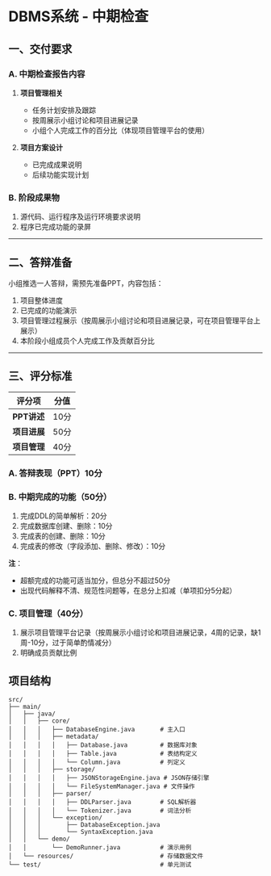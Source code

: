 

# DBMS系统 - 中期检查

## 一、交付要求
### A. 中期检查报告内容
1. **项目管理相关**
    - 任务计划安排及跟踪
    - 按周展示小组讨论和项目进展记录
    - 小组个人完成工作的百分比（体现项目管理平台的使用）

2. **项目方案设计**
    - 已完成成果说明
    - 后续功能实现计划

### B. 阶段成果物
1. 源代码、运行程序及运行环境要求说明
2. 程序已完成功能的录屏

---

## 二、答辩准备
小组推选一人答辩，需预先准备PPT，内容包括：

1. 项目整体进度
2. 已完成的功能演示
3. 项目管理过程展示（按周展示小组讨论和项目进展记录，可在项目管理平台上展示）
4. 本阶段小组成员个人完成工作及贡献百分比

---

## 三、评分标准
| 评分项               | 分值 |
|----------------------|------|
| **PPT讲述**          | 10分 |
| **项目进展**         | 50分 |
| **项目管理**         | 40分 |

### A. 答辩表现（PPT）10分

### B. 中期完成的功能（50分）
1. 完成DDL的简单解析：20分
2. 完成数据库创建、删除：10分
3. 完成表的创建、删除：10分
4. 完成表的修改（字段添加、删除、修改）：10分

**注**：
- 超额完成的功能可适当加分，但总分不超过50分
- 出现代码解释不清、规范性问题等，在总分上扣减（单项扣分5分起）

### C. 项目管理（40分）
1. 展示项目管理平台记录（按周展示小组讨论和项目进展记录，4周的记录，缺1周-10分，过于简单酌情减分）
2. 明确成员贡献比例


## 项目结构

```text
src/
├── main/
│   ├── java/
│   │   ├── core/
│   │   │   ├── DatabaseEngine.java       # 主入口
│   │   │   ├── metadata/
│   │   │   │   ├── Database.java         # 数据库对象
│   │   │   │   ├── Table.java            # 表结构定义
│   │   │   │   └── Column.java           # 列定义
│   │   │   ├── storage/
│   │   │   │   ├── JSONStorageEngine.java # JSON存储引擎
│   │   │   │   └── FileSystemManager.java # 文件操作
│   │   │   ├── parser/
│   │   │   │   ├── DDLParser.java        # SQL解析器
│   │   │   │   └── Tokenizer.java        # 词法分析
│   │   │   └── exception/
│   │   │       ├── DatabaseException.java
│   │   │       └── SyntaxException.java
│   │   └── demo/
│   │       └── DemoRunner.java           # 演示用例
│   └── resources/                        # 存储数据文件
└── test/                                 # 单元测试
```

